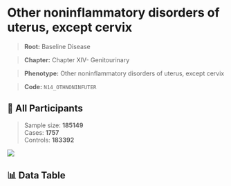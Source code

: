 # Other noninflammatory disorders of uterus, except cervix

> **Root:** Baseline Disease  

> **Chapter:** Chapter XIV- Genitourinary  

> **Phenotype:** Other noninflammatory disorders of uterus, except cervix  

> **Code:** `N14_OTHNONINFUTER`

## 🧪 All Participants  
> Sample size: **185149**  
> Cases: **1757**  
> Controls: **183392**
<img src="/Sensitive/Figures/ALL/Incidence/N14_OTHNONINFUTER.png"/>

## 📊 Data Table
<CsvTableMRF src="/Sensitive/Data/ALL/Incidence/COX_N14_OTHNONINFUTER.csv"/>


